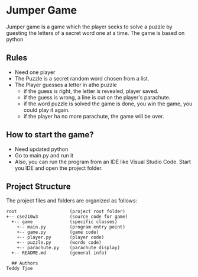# Jumper Game
Jumper game is a game which the player seeks to solve a puzzle by guesting the letters of a secret word one at a time. The game is based on python <This is a learning project>

## Rules
- Need one player
- The Puzzle is a secret random word chosen from a list.
- The Player guesses a letter in athe puzzle
  - if the guess is right, the letter is revealed, player saved.
  - if the guess is wrong, a line is cut on the player's parachute.
  - if the word puzzle is solved the game is done, you win the game, you could play it again.
  - if the player ha no more parachute, the game will be over.

## How to start the game?
- Need updated python
- Go to main.py and run it
- Also, you can run the program from an IDE like Visual Studio Code. Start you IDE and open the project folder.

## Project Structure
The project files and folders are organized as follows:
```
root                    (project root folder)
+-- cse210w3            (source code for game)
  +-- game              (specific classes)
    +-- main.py         (program entry point)
    +-- game.py         (game code)
    +-- player.py       (player code)
    +-- puzzle.py       (words code)
    +-- parachute.py    (parachute display)
  +-- README.md         (general info)

  ## Authors
Teddy Tjoe
